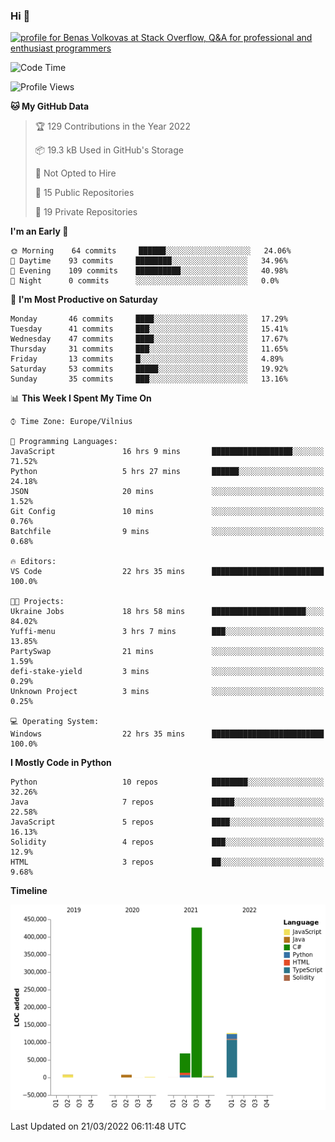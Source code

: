 ### Hi 👋
<a href="https://stackoverflow.com/users/14954249/benas-volkovas"><img src="https://stackoverflow.com/users/flair/14954249.png?theme=dark" width="208" height="58" alt="profile for Benas Volkovas at Stack Overflow, Q&amp;A for professional and enthusiast programmers" title="profile for Benas Volkovas at Stack Overflow, Q&amp;A for professional and enthusiast programmers"></a>

<!--START_SECTION:waka-->
![Code Time](http://img.shields.io/badge/Code%20Time-608%20hrs%2020%20mins-blue)

![Profile Views](http://img.shields.io/badge/Profile%20Views-0-blue)

**🐱 My GitHub Data** 

> 🏆 129 Contributions in the Year 2022
 > 
> 📦 19.3 kB Used in GitHub's Storage 
 > 
> 🚫 Not Opted to Hire
 > 
> 📜 15 Public Repositories 
 > 
> 🔑 19 Private Repositories  
 > 
**I'm an Early 🐤** 

```text
🌞 Morning    64 commits     ██████░░░░░░░░░░░░░░░░░░░   24.06% 
🌆 Daytime    93 commits     ████████░░░░░░░░░░░░░░░░░   34.96% 
🌃 Evening    109 commits    ██████████░░░░░░░░░░░░░░░   40.98% 
🌙 Night      0 commits      ░░░░░░░░░░░░░░░░░░░░░░░░░   0.0%

```
📅 **I'm Most Productive on Saturday** 

```text
Monday       46 commits     ████░░░░░░░░░░░░░░░░░░░░░   17.29% 
Tuesday      41 commits     ███░░░░░░░░░░░░░░░░░░░░░░   15.41% 
Wednesday    47 commits     ████░░░░░░░░░░░░░░░░░░░░░   17.67% 
Thursday     31 commits     ███░░░░░░░░░░░░░░░░░░░░░░   11.65% 
Friday       13 commits     █░░░░░░░░░░░░░░░░░░░░░░░░   4.89% 
Saturday     53 commits     █████░░░░░░░░░░░░░░░░░░░░   19.92% 
Sunday       35 commits     ███░░░░░░░░░░░░░░░░░░░░░░   13.16%

```


📊 **This Week I Spent My Time On** 

```text
⌚︎ Time Zone: Europe/Vilnius

💬 Programming Languages: 
JavaScript               16 hrs 9 mins       ██████████████████░░░░░░░   71.52% 
Python                   5 hrs 27 mins       ██████░░░░░░░░░░░░░░░░░░░   24.18% 
JSON                     20 mins             ░░░░░░░░░░░░░░░░░░░░░░░░░   1.52% 
Git Config               10 mins             ░░░░░░░░░░░░░░░░░░░░░░░░░   0.76% 
Batchfile                9 mins              ░░░░░░░░░░░░░░░░░░░░░░░░░   0.68%

🔥 Editors: 
VS Code                  22 hrs 35 mins      █████████████████████████   100.0%

🐱‍💻 Projects: 
Ukraine Jobs             18 hrs 58 mins      █████████████████████░░░░   84.02% 
Yuffi-menu               3 hrs 7 mins        ███░░░░░░░░░░░░░░░░░░░░░░   13.85% 
PartySwap                21 mins             ░░░░░░░░░░░░░░░░░░░░░░░░░   1.59% 
defi-stake-yield         3 mins              ░░░░░░░░░░░░░░░░░░░░░░░░░   0.29% 
Unknown Project          3 mins              ░░░░░░░░░░░░░░░░░░░░░░░░░   0.25%

💻 Operating System: 
Windows                  22 hrs 35 mins      █████████████████████████   100.0%

```

**I Mostly Code in Python** 

```text
Python                   10 repos            ████████░░░░░░░░░░░░░░░░░   32.26% 
Java                     7 repos             █████░░░░░░░░░░░░░░░░░░░░   22.58% 
JavaScript               5 repos             ████░░░░░░░░░░░░░░░░░░░░░   16.13% 
Solidity                 4 repos             ███░░░░░░░░░░░░░░░░░░░░░░   12.9% 
HTML                     3 repos             ██░░░░░░░░░░░░░░░░░░░░░░░   9.68%

```


**Timeline**

![Chart not found](https://raw.githubusercontent.com/BenasVolkovas/BenasVolkovas/main/charts/bar_graph.png) 


 Last Updated on 21/03/2022 06:11:48 UTC
<!--END_SECTION:waka-->
